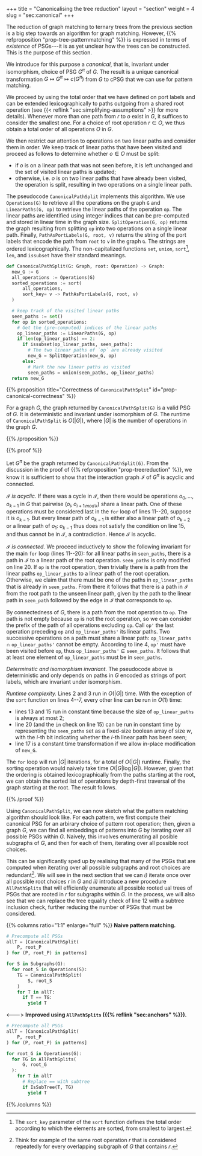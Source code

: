 +++
title = "Canonicalising the tree reduction"
layout = "section"
weight = 4
slug = "sec:canonical"
+++

The reduction of graph matching to ternary trees from the previous section is a
big step towards an algorithm for graph matching. However,
{{% refproposition "prop-tree-patternmatching" %}} is expressed in terms of
_existence_ of PSGs---it is as yet unclear how the trees can be constructed.
This is the purpose of this section.

We introduce for this purpose a _canonical_, that is, invariant under
isomorphism, choice of PSG $G^\pi$ of $G$. The result is a unique canonical
transformation $G \mapsto G^\pi \mapsto c(G^\pi)$ from $G$ to cPSG that we can
use for pattern matching.

We proceed by using the total order that we have defined on port labels and can
be extended lexicographically to paths outgoing from a shared root operation
(see {{< reflink "sec:simplifying-assumptions" >}} for more details). Whenever
more than one path from $r$ to $o$ exist in $G$, it suffices to consider the
smallest one. For a choice of root operation $r \in O,$ we thus obtain a total
order of all operations $O$ in $G$.

We then restrict our attention to operations on two linear paths and consider
them in order. We keep track of linear paths that have been visited and proceed
as follows to determine whether $o \in O$ must be split:

- if $o$ is on a linear path that was not seen before, it is left unchanged and
  the set of visited linear paths is updated;
- otherwise, i.e. $o$ is on two linear paths that have already been visited, the
  operation is split, resulting in two operations on a single linear path.

The pseudocode `CanonicalPathSplit` implements this algorithm. We use
`Operations(G)` to retrieve all the operations on the graph `G` and
`LinearPaths(G, op)` to retrieve the linear paths of the operation `op`. The
linear paths are identified using integer indices that can be pre-computed and
stored in linear time in the graph size. `SplitOperation(G, op)` returns the
graph resulting from splitting `op` into two operations on a single linear path.
Finally, `PathAsPortLabels(G, root, v)` returns the string of the port labels
that encode the path from `root` to `v` in the graph `G`. The strings are
ordered lexicographically. The non-capitalized functions `set`, `union`,
`sort`[^sortkey], `len`, and `issubset` have their standard meanings.

<!-- prettier-ignore-start -->
```python {linenos=inline}
def CanonicalPathSplit(G: Graph, root: Operation) -> Graph:
  new_G := G
  all_operations := Operations(G)
  sorted_operations := sort(
      all_operations,
      sort_key= v -> PathAsPortLabels(G, root, v)
  )

  # keep track of the visited linear paths
  seen_paths := set()
  for op in sorted_operations:
    # Get the (pre-computed) indices of the linear paths
    op_linear_paths := LinearPaths(G, op)
    if len(op_linear_paths) == 2:
      if issubset(op_linear_paths, seen_paths):
        # The two linear paths of `op` are already visited
        new_G = SplitOperation(new_G, op)
      else:
        # Mark the new linear paths as visited
        seen_paths = union(seen_paths, op_linear_paths)
  return new_G
```
<!-- prettier-ignore-end -->

[^sortkey]:
    The `sort_key` parameter of the `sort` function defines the total order
    according to which the elements are sorted, from smallest to largest.

{{% proposition title="Correctness of `CanonicalPathSplit`" id="prop-canonical-correctness" %}}

For a graph $G$, the graph returned by `CanonicalPathSplit(G)` is a valid PSG of
$G.$ It is deterministic and invariant under isomorphism of $G$. The runtime of
`CanonicalPathSplit` is $O(|G|)$, where $|G|$ is the number of operations in the
graph $G$.

{{% /proposition %}}

{{% proof %}}

Let $G^\pi$ be the graph returned by `CanonicalPathSplit(G)`. From the
discussion in the proof of {{% refproposition "prop-treereduction" %}}, we know
it is sufficient to show that the interaction graph $\mathcal{I}$ of $G^\pi$ is
acyclic and connected.

_$\mathcal{I}$ is acyclic._ If there was a cycle in $\mathcal{I}$, then there
would be operations $o_0, \dots, o_{k-1}$ in $G$ that pairwise
$(o_i, o_{i+1\, mod\, k})$ share a linear path. One of these operations must be
considered last in the `for` loop of lines 11--20, suppose it is $o_{k-1}$. But
every linear path of $o_{k-1}$ is either also a linear path of $o_{k-2}$ or a
linear path of $o_{1}$: $o_{k-1}$ thus does not satisfy the condition on line
15, and thus cannot be in $\mathcal{I}$, a contradiction. Hence $\mathcal{I}$ is
acyclic.

_$\mathcal{I}$ is connected._ We proceed inductively to show the following
invariant for the main `for` loop (lines 11--20): for all linear paths in
`seen_paths`, there is a path in $\mathcal{I}$ to a linear path of the root
operation. `seen_paths` is only modified on line 20. If `op` is the root
operation, then trivially there is a path from the linear paths
`op_linear_paths` to a linear path of the root operation. Otherwise, we claim
that there must be one of the paths in `op_linear_paths` that is already in
`seen_paths`. From there it follows that there is a path in $\mathcal{I}$ from
the root path to the unseen linear path, given by the path to the linear path in
`seen_path` followed by the edge in $\mathcal{I}$ that corresponds to `op`.

By connectedness of $G$, there is a path from the root operation to `op`. The
path is not empty because `op` is not the root operation, so we can consider the
prefix of the path of all operations excluding `op`. Call `op'` the last
operation preceding `op` and `op_linear_paths'` its linear paths. Two successive
operations on a path must share a linear path: `op_linear_paths` $\cap$
`op_linear_paths'` cannot be empty. According to line 4, `op'` must have been
visited before `op`, thus `op_linear_paths'` $\subseteq$ `seen_paths`. It
follows that at least one element of `op_linear_paths` must be in `seen_paths`.

_Determinstic and isomorphism invariant._ The pseudocode above is deterministic
and only depends on paths in $G$ encoded as strings of port labels, which are
invariant under isomorphism.

_Runtime complexity._ Lines 2 and 3 run in $O(|G|)$ time. With the exception of
the `sort` function on lines 4--7, every other line can be run in $O(1)$ time:

- lines 13 and 15 run in constant time because the size of `op_linear_paths` is
  always at most 2;
- line 20 (and the `in` check on line 15) can be run in constant time by
  representing the `seen_paths` set as a fixed-size boolean array of size $w$,
  with the $i$-th bit indicating whether the $i$-th linear path has been seen;
- line 17 is a constant time transformation if we allow in-place modification of
  `new_G`.

The `for` loop will run $|G|$ iterations, for a total of $O(|G|)$ runtime.
Finally, the sorting operation would naively take time $O(|G| \log |G|)$.
However, given that the ordering is obtained lexicographically from the paths
starting at the root, we can obtain the sorted list of operations by depth-first
traversal of the graph starting at the root. The result follows.

<!-- prettier-ignore -->
{{% /proof %}}

Using `CanonicalPathSplit`, we can now sketch what the pattern matching
algorithm should look like. For each pattern, we first compute their canonical
PSG for an arbirary choice of pattern root operation; then, given a graph $G$,
we can find all embeddings of patterns into $G$ by iterating over all possible
PSGs within $G$. Naively, this involves enumerating all posible subgraphs of
$G$, and then for each of them, iterating over all possible root choices.

This can be significantly sped up by realising that many of the PSGs that are
computed when iterating over all possible subgraphs and root choices are
redundant[^overlapgraph]. We will see in the next section that we can _i)_
iterate once over all possible root choices $r$ in $G$ and _ii)_ introduce a new
procedure `AllPathSplits` that will efficiently enumerate all possible rooted
ual trees of PSGs that are rooted in $r$ for subgraphs within $G$. In the
process, we will also see that we can replace the tree equality check of line 12
with a subtree inclusion check, further reducing the number of PSGs that must be
considered.


<!-- prettier-ignore-start -->
{{% columns ratio="1:1" enlarge="full" %}}
**Naive pattern matching.**
```python {linenos=inline}
# Precompute all PSGs
allT = [CanonicalPathSplit(
    P, root_P
) for (P, root_P) in patterns]

for S in Subgraphs(G):
  for root_S in Operations(S):
    TG = CanonicalPathSplit(
        S, root_S
    )
    for T in allT:
      if T == TG:
        yield T
```
<--->
**Improved using `AllPathSplits` ({{% reflink "sec:anchors" %}}).**
```python {linenos=inline}
# Precompute all PSGs
allT = [CanonicalPathSplit(
    P, root_P
) for (P, root_P) in patterns]

for root_G in Operations(G):
  for TG in AllPathSplits(
      G, root_G
  ):
    for T in allT
      # Replace == with subtree
      if IsSubTree(T, TG)
        yield T
```
{{% /columns %}}
<!-- prettier-ignore-end -->



[^overlapgraph]:
    Think for example of the same root operation $r$ that is considered
    repeatedly for every overlapping subgraph of $G$ that contains $r$.
